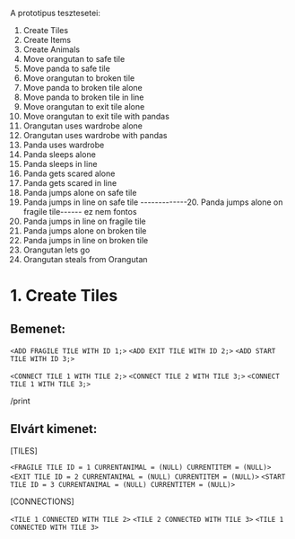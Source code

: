 A prototipus tesztesetei:
1. Create Tiles
2. Create Items
3. Create Animals
4. Move orangutan to safe tile
5. Move panda to safe tile
6. Move orangutan to broken tile
7. Move panda to broken tile alone
8. Move panda to broken tile in line
9. Move orangutan to exit tile alone
10. Move orangutan to exit tile with pandas
11. Orangutan uses wardrobe alone
12. Orangutan uses wardrobe with pandas
13. Panda uses wardrobe
14. Panda sleeps alone
15. Panda sleeps in line
16. Panda gets scared alone
17. Panda gets scared in line
18. Panda jumps alone on safe tile
19. Panda jumps in line on safe tile
-------------20. Panda jumps alone on fragile tile------ ez nem fontos
21. Panda jumps in line on fragile tile
22. Panda jumps alone on broken tile
23. Panda jumps in line on broken tile
24. Orangutan lets go
25. Orangutan steals from Orangutan


# 1. Create Tiles

## Bemenet:

`<ADD FRAGILE TILE WITH ID 1;>`
`<ADD EXIT TILE WITH ID 2;>`
`<ADD START TILE WITH ID 3;>`

`<CONNECT TILE 1 WITH TILE 2;>`
`<CONNECT TILE 2 WITH TILE 3;>`
`<CONNECT TILE 1 WITH TILE 3;>`

/print

## Elvárt kimenet:

[TILES]

`<FRAGILE TILE ID = 1 CURRENTANIMAL = (NULL) CURRENTITEM = (NULL)>`
`<EXIT TILE ID = 2 CURRENTANIMAL = (NULL) CURRENTITEM = (NULL)>`
`<START TILE ID = 3 CURRENTANIMAL = (NULL) CURRENTITEM = (NULL)>`

[CONNECTIONS]

`<TILE 1 CONNECTED WITH TILE 2>`
`<TILE 2 CONNECTED WITH TILE 3>`
`<TILE 1 CONNECTED WITH TILE 3>`


